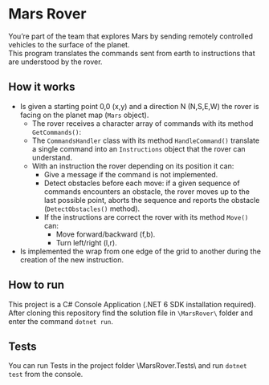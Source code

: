 # Mars Rover

You’re part of the team that explores Mars by sending remotely controlled vehicles to the surface of the planet.  
This program translates the commands sent from earth to instructions that are understood by the rover.

## How it works  

 - Is given a starting point 0,0 (x,y) and a direction N (N,S,E,W) the rover is facing on the planet map (```Mars``` object).  
   - The rover receives a character array of commands with its method ```GetCommands()```:
   - The ```CommandsHandler``` class with its method ```HandleCommand()``` translate a single command into an ```Instructions``` object that the rover can understand.
   - With an instruction the rover depending on its position it can:
      - Give a message if the command is not implemented.
      - Detect obstacles before each move: if a given sequence of commands encounters an obstacle, the rover moves up to the last possible point, aborts the sequence and reports the obstacle (```DetectObstacles()``` method).
      - If the instructions are correct the rover with its method ```Move()``` can:
        - Move forward/backward (f,b).  
        - Turn left/right (l,r).       
 - Is implemented the wrap from one edge of the grid to another during the creation of the new instruction.
 
## How to run

This project is a C# Console Application (.NET 6 SDK installation required).  
After cloning this repository find the solution file in ```\MarsRover\``` folder and enter the command ```dotnet run```.
  
## Tests
You can run Tests in the project folder \MarsRover.Tests\ and run ```dotnet test``` from the console.

